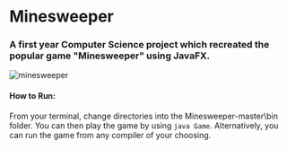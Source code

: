# Minesweeper
### A first year Computer Science project which recreated the popular game "Minesweeper" using JavaFX.

![minesweeper](https://user-images.githubusercontent.com/15949137/51285657-919fa300-19a4-11e9-88f7-e6ae5d13e0e1.PNG)

#### How to Run:
From your terminal, change directories into the Minesweeper-master\bin folder. You can then play the game by using ```java Game```. 
Alternatively, you can run the game from any compiler of your choosing. 
